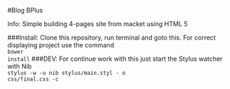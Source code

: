 #Blog BPlus

Info: Simple building 4-pages site from macket using HTML 5

###Install:
Clone this repository, run terminal and goto this. For correct displaying project use the command<br> 
<code>bower install</code>
###DEV:
For continue work with this just start the Stylus watcher with Nib<br>
<code>stylus -w -u nib stylus/main.styl - o css/final.css -c</code>
